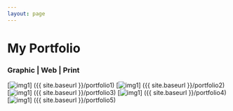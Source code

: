 ```yaml
---
layout: page
---
```


# My Portfolio

### Graphic | Web | Print

[![img1](https://farm9.staticflickr.com/8649/16149991909_74a846a755_q.jpg)] ({{ site.baseurl }}/portfolio1)
[![img1](https://farm8.staticflickr.com/7500/16148585678_855f5e31d2_q.jpg)] ({{ site.baseurl }}/portfolio2)  
[![img1](https://farm8.staticflickr.com/7524/16334412341_fab262ccb8_q.jpg)] ({{ site.baseurl }}/portfolio3)
[![img1](https://farm8.staticflickr.com/7518/15716253963_b30fb08415_q.jpg)] ({{ site.baseurl }}/portfolio4)  
[![img1](https://farm8.staticflickr.com/7508/16148793330_5a0cc6007a_q.jpg)] ({{ site.baseurl }}/portfolio5)
